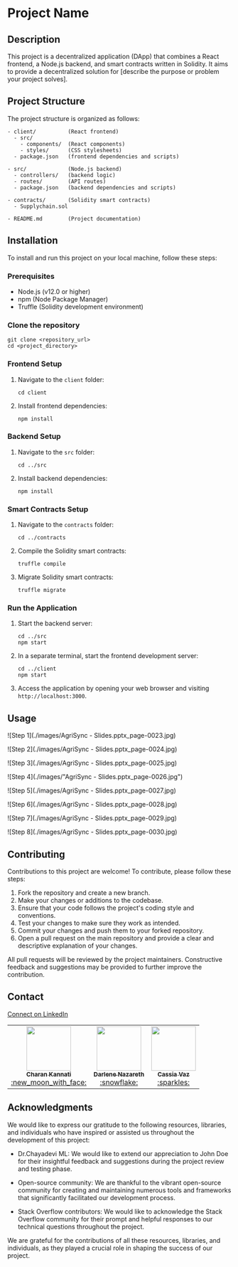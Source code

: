 # Project Name

## Description

This project is a decentralized application (DApp) that combines a React frontend, a Node.js backend, and smart contracts written in Solidity. It aims to provide a decentralized solution for [describe the purpose or problem your project solves].

## Project Structure

The project structure is organized as follows:

```
- client/          (React frontend)
  - src/
    - components/  (React components)
    - styles/      (CSS stylesheets)
  - package.json   (frontend dependencies and scripts)

- src/             (Node.js backend)
  - controllers/   (backend logic)
  - routes/        (API routes)
  - package.json   (backend dependencies and scripts)

- contracts/       (Solidity smart contracts)
  - Supplychain.sol

- README.md        (Project documentation)
```

## Installation

To install and run this project on your local machine, follow these steps:

### Prerequisites

- Node.js (v12.0 or higher)
- npm (Node Package Manager)
- Truffle (Solidity development environment)

### Clone the repository

```
git clone <repository_url>
cd <project_directory>
```

### Frontend Setup

1. Navigate to the `client` folder:
   ```
   cd client
   ```

2. Install frontend dependencies:
   ```
   npm install
   ```

### Backend Setup

1. Navigate to the `src` folder:
   ```
   cd ../src
   ```

2. Install backend dependencies:
   ```
   npm install
   ```

### Smart Contracts Setup

1. Navigate to the `contracts` folder:
   ```
   cd ../contracts
   ```

2. Compile the Solidity smart contracts:
   ```
   truffle compile
   ```
3. Migrate Solidity smart contracts:
   ```
   truffle migrate
   ```

### Run the Application

1. Start the backend server:
   ```
   cd ../src
   npm start
   ```

2. In a separate terminal, start the frontend development server:
   ```
   cd ../client
   npm start
   ```

3. Access the application by opening your web browser and visiting `http://localhost:3000`.

## Usage

![Step 1](./images/AgriSync - Slides.pptx_page-0023.jpg)

![Step 2](./images/AgriSync - Slides.pptx_page-0024.jpg)

![Step 3](./images/AgriSync - Slides.pptx_page-0025.jpg)

![Step 4](./images/"AgriSync - Slides.pptx_page-0026.jpg")

![Step 5](./images/AgriSync - Slides.pptx_page-0027.jpg)

![Step 6](./images/AgriSync - Slides.pptx_page-0028.jpg)

![Step 7](./images/AgriSync - Slides.pptx_page-0029.jpg)

![Step 8](./images/AgriSync - Slides.pptx_page-0030.jpg)

## Contributing

Contributions to this project are welcome! To contribute, please follow these steps:

1. Fork the repository and create a new branch.
2. Make your changes or additions to the codebase.
3. Ensure that your code follows the project's coding style and conventions.
4. Test your changes to make sure they work as intended.
5. Commit your changes and push them to your forked repository.
6. Open a pull request on the main repository and provide a clear and descriptive explanation of your changes.

All pull requests will be reviewed by the project maintainers. Constructive feedback and suggestions may be provided to further improve the contribution.

## Contact

[Connect on LinkedIn](https://www.linkedin.com/in/charan-kannati)

<table>
  <tr>
    <td align="center"><a href="https://github.com/charankannati"><img src="https://avatars.githubusercontent.com/u/charankannati?v=3?s=100" width="100px;" alt=""/><br /><sub><b>Charan Kannati</b></sub></a><br /><a href="" title="">:new_moon_with_face:</a></td>
    <td align="center"><a href="https://github.com/calden"><img src="https://avatars.githubusercontent.com/u/46684660?v=3?s=100" width="100px;" alt=""/><br /><sub><b>Darlene Nazareth</b></sub></a><br /><a href="" title="">:snowflake:</a></td>
    <td align="center"><a href="https://github.com/affan"><img src="https://avatars.githubusercontent.com/u/54650944?v=3?s=100" width="100px;" alt=""/><br /><sub><b>Cassia Vaz</b></sub></a><br /><a href="" title="">:sparkles:</a></td></td>
  </tr>
 </table>

## Acknowledgments

We would like to express our gratitude to the following resources, libraries, and individuals who have inspired or assisted us throughout the development of this project:

- Dr.Chayadevi ML: We would like to extend our appreciation to John Doe for their insightful feedback and suggestions during the project review and testing phase.

- Open-source community: We are thankful to the vibrant open-source community for creating and maintaining numerous tools and frameworks that significantly facilitated our development process.

- Stack Overflow contributors: We would like to acknowledge the Stack Overflow community for their prompt and helpful responses to our technical questions throughout the project.

We are grateful for the contributions of all these resources, libraries, and individuals, as they played a crucial role in shaping the success of our project.


